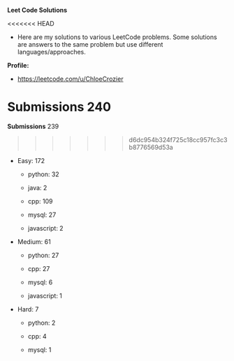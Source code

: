 **Leet Code Solutions**

<<<<<<< HEAD
- Here are my solutions to various LeetCode problems. Some solutions are answers to the same problem but use different languages/approaches.

**Profile:**

- https://leetcode.com/u/ChloeCrozier


**Submissions** 240
=======
**Submissions** 239
>>>>>>> d6dc954b324f725c18cc957fc3c3b8776569d53a
- Easy: 172

  -  python: 32

  -  java: 2

  -  cpp: 109

  -  mysql: 27

  -  javascript: 2


- Medium: 61

  -  python: 27

  -  cpp: 27

  -  mysql: 6

  -  javascript: 1


- Hard: 7

  -  python: 2

  -  cpp: 4

  -  mysql: 1